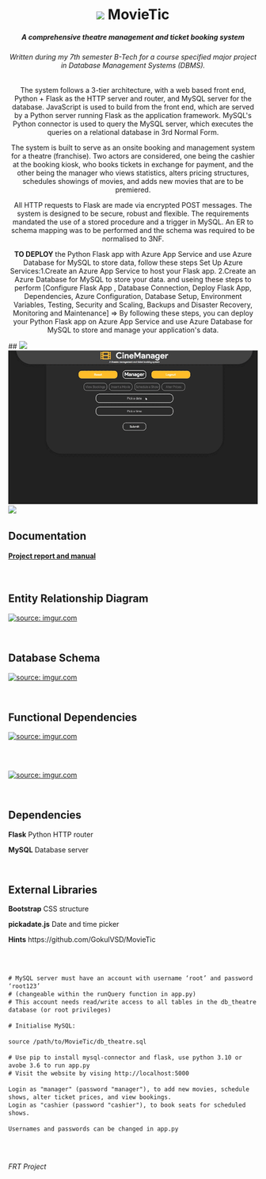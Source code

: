 <h1 align="center">
  <img src="https://github.com/encharm/Font-Awesome-SVG-PNG/blob/master/black/png/32/film.png"/>
  MovieTic
</h1>

<h5 align="center">A comprehensive theatre management and ticket booking system</h5>
<h6 align="center">Written during my 7th semester B-Tech for a course specified major project in Database Management Systems (DBMS).</h6>

## 

<p align="center">
The system follows a 3-tier architecture, with a web based front end, Python + Flask as the HTTP server and router, and MySQL server for the database. JavaScript is used to build from the front end, which are served by a Python server running Flask as the application framework. MySQL's Python connector is used to query the MySQL server, which executes the queries on a relational database in 3rd Normal Form.
</p>
<p align="center">
The system is built to serve as an onsite booking and management system for a theatre (franchise). Two actors are considered, one being the cashier at the booking kiosk, who books tickets in exchange for payment, and the other being the manager who views statistics, alters pricing structures, schedules showings of movies, and adds new movies that are to be premiered.
</p>
<p align="center">
All HTTP requests to Flask are made via encrypted POST messages. The system is designed to be secure, robust and flexible. The requirements mandated the use of a stored procedure and a trigger in MySQL. An ER to schema mapping was to be performed and the schema was required to be normalised to 3NF.
</p>
<p align="center">
<b>TO DEPLOY</b> the Python Flask app with Azure App Service and use Azure Database for MySQL to store data, follow these steps Set Up Azure Services:1.Create an Azure App Service to host your Flask app. 2.Create an Azure Database for MySQL to store your data. and useing these steps to perform [Configure Flask App , Database Connection, Deploy Flask App, Dependencies, Azure Configuration, Database Setup, Environment Variables, Testing, Security and Scaling, Backups and Disaster Recovery, Monitoring and Maintenance]   => By following these steps, you can deploy your Python Flask app on Azure App Service and use Azure Database for MySQL to store and manage your application's data.
</p>
## 

<img src="/art/1.gif?raw=true"/>
<img src="/art/2.gif?raw=true"/>
<img src="/art/3.gif?raw=true"/>

## Documentation

 ####  [Project report and manual](https://docs.google.com/document/d/1FM910xSRuvSdctJPRQz1x_DkcXHST_NvCTRobD6exUI/edit?usp=sharing)

<br />

## Entity Relationship Diagram
 <a href="https://imgur.com/FqtbNFe"><img src="https://i.imgur.com/FqtbNFe.png" title="source: imgur.com" /></a>
 
<br />

## Database Schema
 <a href="https://imgur.com/Ldlxg5Y"><img src="https://i.imgur.com/Ldlxg5Y.png" title="source: imgur.com" /></a>
 
<br />

## Functional Dependencies
 <a href="https://imgur.com/DtWk0Va"><img src="https://i.imgur.com/DtWk0Va.png" title="source: imgur.com" /></a>
 
<br />

##

<a href="https://imgur.com/E76mfpY"><img src="https://i.imgur.com/E76mfpY.png" title="source: imgur.com" /></a>

<br />

## Dependencies
 <p> <strong>Flask</strong> Python HTTP router</p>
 <p> <strong>MySQL</strong> Database server</p>
 
 <br />

## External Libraries
 <p> <strong>Bootstrap</strong> CSS structure</p>
 <p> <strong>pickadate.js</strong> Date and time picker</p>
 <p> <strong>Hints</strong> https://github.com/GokulVSD/MovieTic</p>
 <br />

## 

```
# MySQL server must have an account with username ‘root’ and password ‘root123’ 
# (changeable within the runQuery function in app.py)
# This account needs read/write access to all tables in the db_theatre database (or root privileges)

# Initialise MySQL:

source /path/to/MovieTic/db_theatre.sql

# Use pip to install mysql-connector and flask, use python 3.10 or avobe 3.6 to run app.py 
# Visit the website by vising http://localhost:5000 

Login as "manager" (password "manager"), to add new movies, schedule shows, alter ticket prices, and view bookings.
Login as "cashier (password "cashier"), to book seats for scheduled shows.

Usernames and passwords can be changed in app.py

```
<br />

##
*FRT Project*
